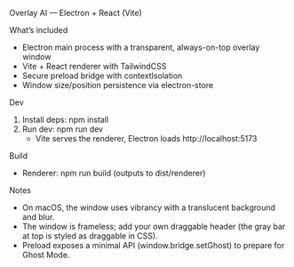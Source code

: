 Overlay AI — Electron + React (Vite)

What’s included
- Electron main process with a transparent, always-on-top overlay window
- Vite + React renderer with TailwindCSS
- Secure preload bridge with contextIsolation
- Window size/position persistence via electron-store

Dev
1) Install deps: npm install
2) Run dev: npm run dev
   - Vite serves the renderer, Electron loads http://localhost:5173

Build
- Renderer: npm run build (outputs to dist/renderer)

Notes
- On macOS, the window uses vibrancy with a translucent background and blur.
- The window is frameless; add your own draggable header (the gray bar at top is styled as draggable in CSS).
- Preload exposes a minimal API (window.bridge.setGhost) to prepare for Ghost Mode.


